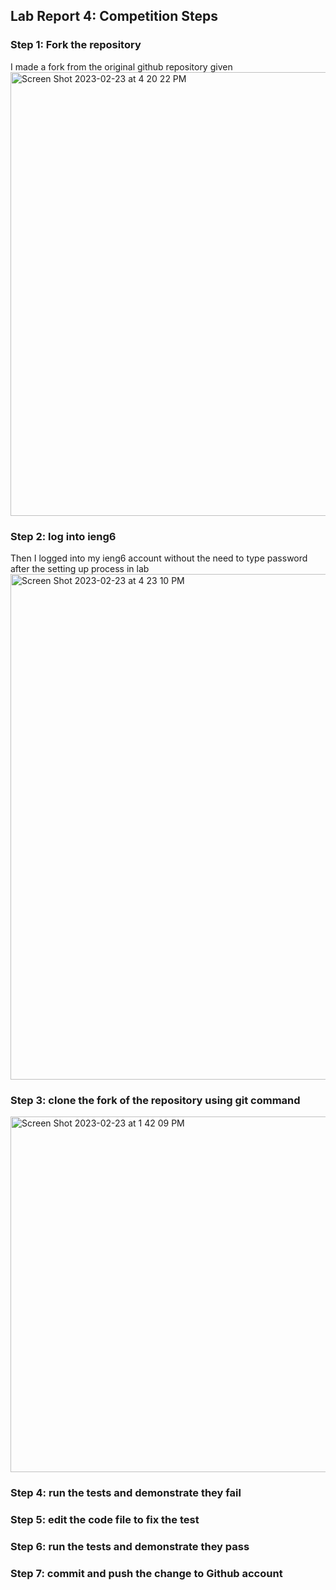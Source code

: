 ## Lab Report 4: Competition Steps
### Step 1: Fork the repository
I made a fork from the original github repository given                
<img width="710" alt="Screen Shot 2023-02-23 at 4 20 22 PM" src="https://user-images.githubusercontent.com/122554943/221061199-830ba687-1184-4120-9f26-71744723e296.png">

### Step 2: log into ieng6 
Then I logged into my ieng6 account without the need to type password after the setting up process in lab             
<img width="809" alt="Screen Shot 2023-02-23 at 4 23 10 PM" src="https://user-images.githubusercontent.com/122554943/221061567-106627bf-6000-42fd-aca6-e620677738f5.png">

### Step 3: clone the fork of the repository using git command

<img width="569" alt="Screen Shot 2023-02-23 at 1 42 09 PM" src="https://user-images.githubusercontent.com/122554943/221061982-35d2b9c5-393e-4687-b3ba-a18aafae7a65.png">

### Step 4: run the tests and demonstrate they fail
### Step 5: edit the code file to fix the test
### Step 6: run the tests and demonstrate they pass
### Step 7: commit and push the change to Github account
